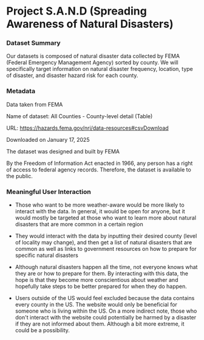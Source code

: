 # **Project S.A.N.D (Spreading Awareness of Natural Disasters)**

### Dataset Summary

Our datasets is composed of natural disaster data collected by FEMA (Federal Emergency Management Agency) sorted by county. We will specifically target information on natural disaster frequency, location, type of disaster, and disaster hazard risk for each county. 

### Metadata

Data taken from FEMA

Name of dataset: All Counties - County-level detail (Table)

URL: https://hazards.fema.gov/nri/data-resources#csvDownload

Downloaded on January 17, 2025

The dataset was designed and built by FEMA

By the Freedom of Information Act enacted in 1966, any person has a right of access to federal agency records. Therefore, the dataset is available to the public. 

### Meaningful User Interaction
- Those who want to be more weather-aware would be more likely to interact with the data. In general, it would be open for anyone, but it would mostly be targeted at those who want to learn more about natural disasters that are more common in a certain region

- They would interact with the data by inputting their desired county (level of locality may change), and then get a list of natural disasters that are common as well as links to government resources on how to prepare for specific natural disasters

- Although natural disasters happen all the time, not everyone knows what they are or how to prepare for them. By interacting with this data, the hope is that they become more conscientious about weather and hopefully take steps to be better prepared for when they do happen.

- Users outside of the US would feel excluded because the data contains every county in the US. The website would only be beneficial for someone who is living within the US. On a more indirect note, those who don't interact with the website could potentially be harmed by a disaster if they are not informed about them. Although a bit more extreme, it could be a possibility. 